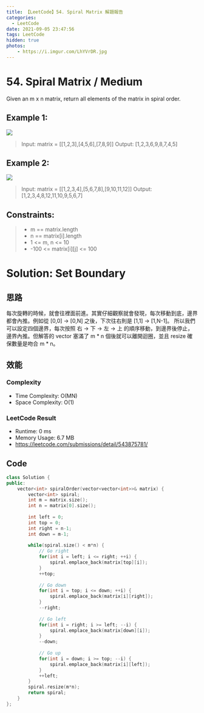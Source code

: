 ```yaml
---
title: 【LeetCode】54. Spiral Matrix 解題報告
categories:
  - LeetCode
date: 2021-09-05 23:47:56
tags: LeetCode
hidden: true
photos:
    - https://i.imgur.com/LhYVrDR.jpg
---
```

 
# 54. Spiral Matrix / Medium
Given an m x n matrix, return all elements of the matrix in spiral order.

<!-- more --> 
 
## Example 1:
![](https://assets.leetcode.com/uploads/2020/11/13/spiral1.jpg)
> Input: matrix = [[1,2,3],[4,5,6],[7,8,9]]
> Output: [1,2,3,6,9,8,7,4,5]

## Example 2:
![](https://assets.leetcode.com/uploads/2020/11/13/spiral.jpg)
> Input: matrix = [[1,2,3,4],[5,6,7,8],[9,10,11,12]]
> Output: [1,2,3,4,8,12,11,10,9,5,6,7]

## Constraints: 
> - m == matrix.length
> - n == matrix[i].length
> - 1 <= m, n <= 10
> - -100 <= matrix[i][j] <= 100

# Solution: Set Boundary
## 思路 

每次旋轉的時候，就會往裡面前進。其實仔細觀察就會發現，每次移動到底，邊界都會內推。例如從 [0,0] -> [0,N] 之後，下次往右則是 [1,1] -> [1,N-1]。
所以我們可以設定四個邊界，每次按照 右 → 下 → 左 → 上 的順序移動，到邊界後停止，邊界內推。但解答的 vector 塞滿了 m * n 個後就可以離開迴圈，並且 resize 確保數量是吻合 m * n。

## 效能
### Complexity 
- Time Complexity: O(MN)
- Space Complexity: O(1)

### LeetCode Result

- Runtime: 0 ms
- Memory Usage: 6.7 MB 
- https://leetcode.com/submissions/detail/543875781/

## Code
```cpp
class Solution {
public:
    vector<int> spiralOrder(vector<vector<int>>& matrix) {
        vector<int> spiral;
        int m = matrix.size();
        int n = matrix[0].size();
        
        int left = 0;
        int top = 0;
        int right = n-1;
        int down = m-1;
        
        while(spiral.size() < m*n) {
            // Go right
            for(int i = left; i <= right; ++i) {
                spiral.emplace_back(matrix[top][i]);
            }
            ++top;
            
            // Go down
            for(int i = top; i <= down; ++i) {
                spiral.emplace_back(matrix[i][right]);
            }
            --right;
            
            // Go left
            for(int i = right; i >= left; --i) {
                spiral.emplace_back(matrix[down][i]);
            }
            --down;
            
            // Go up
            for(int i = down; i >= top; --i) {
                spiral.emplace_back(matrix[i][left]);
            }
            ++left;
        }
        spiral.resize(m*n);
        return spiral;
    }
};
```
